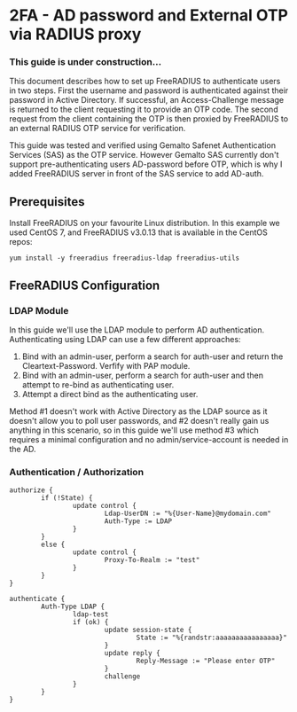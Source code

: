 # 2FA - AD password and External OTP via RADIUS proxy

### This guide is under construction...

This document describes how to set up FreeRADIUS to authenticate users in two steps. First the username and password is authenticated against their password in Active Directory. If successful, an Access-Challenge message is returned to the client requesting it to provide an OTP code. The second request from the client containing the OTP is then proxied by FreeRADIUS to an external RADIUS OTP service for verification.

This guide was tested and verified using Gemalto Safenet Authentication Services (SAS) as the OTP service. However Gemalto SAS currently don't support pre-authenticating users AD-password before OTP, which is why I added FreeRADIUS server in front of the SAS service to add AD-auth.

## Prerequisites

Install FreeRADIUS on your favourite Linux distribution. In this example we used CentOS 7, and FreeRADIUS v3.0.13 that is available in the CentOS repos:

```text
yum install -y freeradius freeradius-ldap freeradius-utils
```

## FreeRADIUS Configuration

### LDAP Module

In this guide we'll use the LDAP module to perform AD authentication. Authenticating using LDAP can use a few different approaches:

1. Bind with an admin-user, perform a search for auth-user and return the Cleartext-Password. Verfify with PAP module.
2. Bind with an admin-user, perform a search for auth-user and then attempt to re-bind as authenticating user.
3. Attempt a direct bind as the authenticating user.

Method #1 doesn't work with Active Directory as the LDAP source as it doesn't allow you to poll user passwords, and #2 doesn't really gain us anything in this scenario, so in this guide we'll use method #3 which requires a minimal configuration and no admin/service-account is needed in the AD.



### Authentication / Authorization
```text 
authorize {
        if (!State) {
                update control {
                        Ldap-UserDN := "%{User-Name}@mydomain.com"
                        Auth-Type := LDAP
                }
        }
        else {
                update control {
                        Proxy-To-Realm := "test"
                }
        }
}

authenticate {
        Auth-Type LDAP {
                ldap-test
                if (ok) {
                        update session-state {
                                State := "%{randstr:aaaaaaaaaaaaaaaa}"
                        }
                        update reply {
                                Reply-Message := "Please enter OTP"
                        }
                        challenge
                }
        }
}

```